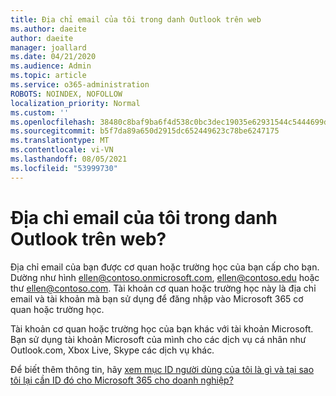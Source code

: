```yaml
---
title: Địa chỉ email của tôi trong danh Outlook trên web
ms.author: daeite
author: daeite
manager: joallard
ms.date: 04/21/2020
ms.audience: Admin
ms.topic: article
ms.service: o365-administration
ROBOTS: NOINDEX, NOFOLLOW
localization_priority: Normal
ms.custom: ''
ms.openlocfilehash: 38480c8baf9ba6f4d538c0bc3dec19035e62931544c5444699dab908f64d7f0f
ms.sourcegitcommit: b5f7da89a650d2915dc652449623c78be6247175
ms.translationtype: MT
ms.contentlocale: vi-VN
ms.lasthandoff: 08/05/2021
ms.locfileid: "53999730"
---
```

# <a name="what-is-my-email-address-in-outlook-on-the-web"></a>Địa chỉ email của tôi trong danh Outlook trên web?

Địa chỉ email của bạn được cơ quan hoặc trường học của bạn cấp cho bạn. Dường như hình ellen@contoso.onmicrosoft.com, ellen@contoso.edu hoặc thư ellen@contoso.com. Tài khoản cơ quan hoặc trường học này là địa chỉ email và tài khoản mà bạn sử dụng để đăng nhập vào Microsoft 365 cơ quan hoặc trường học.

Tài khoản cơ quan hoặc trường học của bạn khác với tài khoản Microsoft. Bạn sử dụng tài khoản Microsoft của mình cho các dịch vụ cá nhân như Outlook.com, Xbox Live, Skype các dịch vụ khác.

Để biết thêm thông tin, hãy [xem mục ID người dùng của tôi là gì và tại sao tôi lại cần ID đó cho Microsoft 365 cho doanh nghiệp?](https://support.office.com/article/37da662b-5da6-4b56-a091-2731b2ecc8b4)